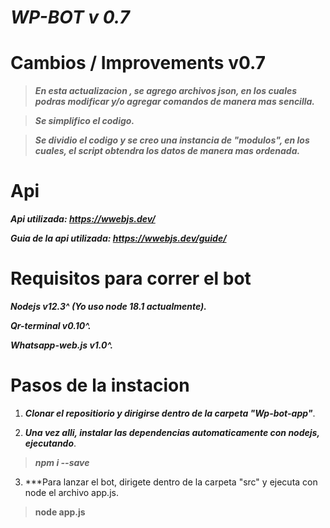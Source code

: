 # *********WP-BOT v 0.7*********
# Cambios / Improvements v0.7
 > *********En esta actualizacion , se agrego archivos json, en los cuales podras modificar y/o agregar comandos de manera mas sencilla.*********
 
 > *********Se simplifico el codigo.*********

> *********Se dividio el codigo y se creo una instancia de "modulos", en los cuales, el script obtendra los datos de manera mas ordenada.*********

# Api
***Api utilizada: https://wwebjs.dev/***

***Guia de la api utilizada: https://wwebjs.dev/guide/***

# Requisitos para correr el bot

*********Nodejs v12.3^ (Yo uso node 18.1 actualmente).*********

*********Qr-terminal v0.10^.*********

*********Whatsapp-web.js v1.0^.*********

# Pasos de la instacion

1. ***Clonar el repositiorio y dirigirse dentro de la carpeta "Wp-bot-app"***.

2. ***Una vez alli, instalar las dependencias automaticamente con nodejs, ejecutando***.
> *********npm i --save*********

3. ***Para lanzar el bot, dirigete dentro de la carpeta "src" y ejecuta con node el archivo app.js.
> ****node app.js****
